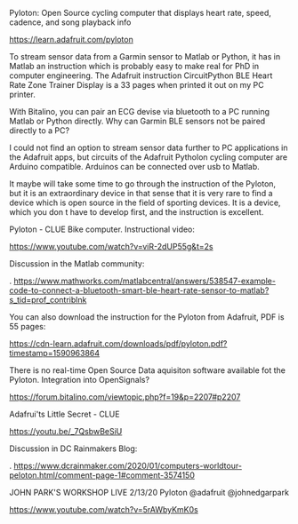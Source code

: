 Pyloton: Open Source cycling computer that displays heart rate, speed, cadence, and song playback info

https://learn.adafruit.com/pyloton

To stream sensor data from a Garmin sensor to Matlab or Python, it has in Matlab an instruction which is probably easy to make real for PhD in computer engineering. The Adafruit instruction CircuitPython BLE Heart Rate Zone Trainer Display is a 33 pages when printed it out on my PC printer.

With Bitalino, you can pair an ECG devise via bluetooth to a PC running Matlab or Python directly. Why can Garmin BLE sensors not be paired directly to a PC?

I could not find an option to stream sensor data further to PC applications in the Adafruit apps, but circuits of the Adafruit Pytholon cycling computer are Arduino compatible. Arduinos can be connected over usb to Matlab. 

It maybe will take some time to go through the instruction of the Pyloton, but it is an extraordinary device in that sense that it is very rare to find a device which is open source in the field of sporting devices. It is a device, which you don t have to develop first, and the instruction is excellent.

Pyloton - CLUE Bike computer. Instructional video:

https://www.youtube.com/watch?v=viR-2dUP55g&t=2s

Discussion in the Matlab community:

.
https://www.mathworks.com/matlabcentral/answers/538547-example-code-to-connect-a-bluetooth-smart-ble-heart-rate-sensor-to-matlab?s_tid=prof_contriblnk


You can also download the instruction for the Pyloton from Adafruit, PDF is 55 pages:

https://cdn-learn.adafruit.com/downloads/pdf/pyloton.pdf?timestamp=1590963864

There is no real-time Open Source Data aquisiton software available fot the Pyloton. Integration into OpenSignals?

https://forum.bitalino.com/viewtopic.php?f=19&p=2207#p2207

Adafrui'ts Little Secret - CLUE

https://youtu.be/_7QsbwBeSiU


Discussion in DC Rainmakers Blog:

.
https://www.dcrainmaker.com/2020/01/computers-worldtour-peloton.html/comment-page-1#comment-3574150

JOHN PARK'S WORKSHOP LIVE 2/13/20 Pyloton @adafruit @johnedgarpark 

https://www.youtube.com/watch?v=5rAWbyKmK0s
